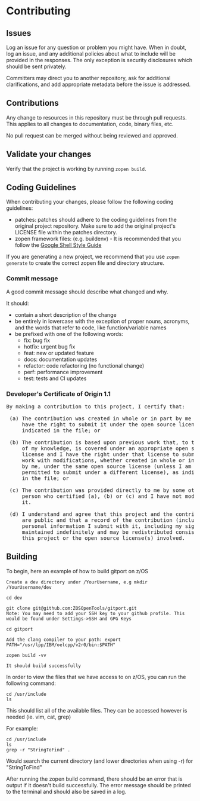 # Contributing

## Issues

Log an issue for any question or problem you might have. When in doubt, log an issue, and
any additional policies about what to include will be provided in the responses. The only
exception is security disclosures which should be sent privately.

Committers may direct you to another repository, ask for additional clarifications, and
add appropriate metadata before the issue is addressed.

## Contributions

Any change to resources in this repository must be through pull requests. This applies to all changes
to documentation, code, binary files, etc.

No pull request can be merged without being reviewed and approved.

## Validate your changes

Verify that the project is working by running `zopen build`.

## Coding Guidelines

When contributing your changes, please follow the following coding guidelines:
* patches: patches should adhere to the coding guidelines from the original project repository. Make sure to add the original project's LICENSE file within the patches
directory.
* zopen framework files: (e.g. buildenv) - It is recommended that you follow the [Google Shell Style Guide](https://google.github.io/styleguide/shellguide.html)

If you are generating a new project, we recommend that you use `zopen generate` to create the correct zopen file and directory structure.

### Commit message

A good commit message should describe what changed and why.

It should:
  * contain a short description of the change
  * be entirely in lowercase with the exception of proper nouns, acronyms, and the words that refer to code, like function/variable names
  * be prefixed with one of the following words:
    * fix: bug fix
    * hotfix: urgent bug fix
    * feat: new or updated feature
    * docs: documentation updates
    * refactor: code refactoring (no functional change)
    * perf: performance improvement
    * test: tests and CI updates

### Developer's Certificate of Origin 1.1

<pre>
By making a contribution to this project, I certify that:

 (a) The contribution was created in whole or in part by me and I
     have the right to submit it under the open source license
     indicated in the file; or

 (b) The contribution is based upon previous work that, to the best
     of my knowledge, is covered under an appropriate open source
     license and I have the right under that license to submit that
     work with modifications, whether created in whole or in part
     by me, under the same open source license (unless I am
     permitted to submit under a different license), as indicated
     in the file; or

 (c) The contribution was provided directly to me by some other
     person who certified (a), (b) or (c) and I have not modified
     it.

 (d) I understand and agree that this project and the contribution
     are public and that a record of the contribution (including all
     personal information I submit with it, including my sign-off) is
     maintained indefinitely and may be redistributed consistent with
     this project or the open source license(s) involved.
</pre>

## Building

To begin, here an example of how to build gitport on z/OS

```
Create a dev directory under /YourUsername, e.g mkdir /YourUsername/dev

cd dev

git clone git@github.com:ZOSOpenTools/gitport.git
Note: You may need to add your SSH key to your github profile. This would be found under Settings->SSH and GPG Keys

cd gitport

Add the clang compiler to your path: export PATH="/usr/lpp/IBM/oelcpp/v2r0/bin:$PATH"

zopen build -vv

It should build successfully
```

In order to view the files that we have access to on z/OS, you can run the following command:
```
cd /usr/include
ls
```
This should list all of the available files. They can be accessed however is needed (ie. vim, cat, grep)

For example: 
```
cd /usr/include
ls
grep -r "StringToFind" .
```
Would search the current directory (and lower directories when using -r) for "StringToFind"


After running the zopen build command, there should be an error that is output if it doesn't build successfully. The error message should be printed to the terminal and should also be saved in a log. 
